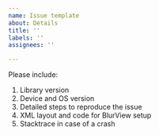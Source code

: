 ```yaml
---
name: Issue template
about: Details
title: ''
labels: ''
assignees: ''

---
```


Please include:
1) Library version
2) Device and OS version
3) Detailed steps to reproduce the issue
4) XML layout and code for BlurView setup
5) Stacktrace in case of a crash
